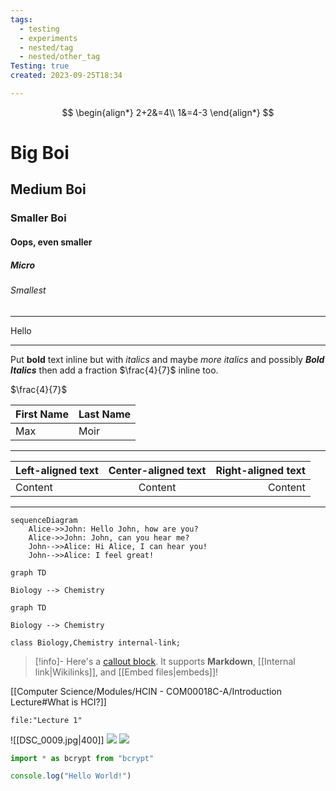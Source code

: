 ```yaml
---
tags:
  - testing
  - experiments
  - nested/tag
  - nested/other_tag
Testing: true
created: 2023-09-25T18:34

---
```



$$
\begin{align*}
2+2&=4\\
1&=4-3
\end{align*}
$$

# Big Boi
## Medium Boi
### Smaller Boi
#### Oops, even smaller
##### Micro
###### Smallest
****
Hello
****
Put **bold** text inline but with *italics* and maybe _more italics_ and possibly ***Bold Italics*** then add a fraction $\frac{4}{7}$ inline too.

$\frac{4}{7}$

| First Name | Last Name |
|------------|-----------|
| Max        | Moir      |
***
Left-aligned text | Center-aligned text | Right-aligned text
:-- | :--: | --:
Content | Content | Content
***
```mermaid
sequenceDiagram
    Alice->>John: Hello John, how are you?
    Alice->>John: John, can you hear me?
    John-->>Alice: Hi Alice, I can hear you!
    John-->>Alice: I feel great!
```

```mermaid
graph TD

Biology --> Chemistry
```

```mermaid
graph TD

Biology --> Chemistry

class Biology,Chemistry internal-link;
```

> [!info]-
> Here's a [callout block](https://help.obsidian.md/Editing+and+formatting/Callouts).
> It supports **Markdown**, [[Internal link|Wikilinks]], and [[Embed files|embeds]]!

[[Computer Science/Modules/HCIN - COM00018C-A/Introduction Lecture#What is HCI?]]

```query
file:"Lecture 1"
```

![[DSC_0009.jpg|400]]
![](https://www.youtube.com/watch?v=NnTvZWp5Q7o)
![](https://twitter.com/obsdmd/status/1580548874246443010)

```js
import * as bcrypt from "bcrypt"

console.log("Hello World!")
```